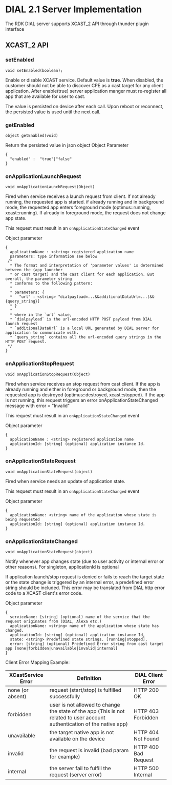 # DIAL 2.1 Server Implementation

The RDK DIAL server supports XCAST_2 API through thunder plugin interface

## XCAST_2 API

### setEnabled

```
void setEnabled(boolean);
```
Enable or disable XCAST service. Default value is __true__. When disabled, the customer should not be able to discover CPE as a cast target for any client application. After enable(true) server application manger must re-register all app that are available for user to cast.

The value is persisted on device after each call. Upon reboot or reconnect, the persisted value is used until the next call.

### getEnabled
```
object getEnabled(void)
```

Return the persisted value in json object
Object Parameter
```
{
  "enabled" :  "true"|"false"
}
```

### onApplicationLaunchRequest
```
void onApplicationLaunchRequest(Object)
```
Fired when service receives a launch request from client.  If not already running, the requested app is started. if already running and in background mode, the requested app enters foreground mode (optimus::running, xcast::running). If already in foreground mode, the request does not change app state.

This request must result in an `onApplicationStateChanged` event

Object parameter
```
{
  applicationName : <string> registered application name
  parameters: type information see below
 /*
  * The format and interpretation of 'parameter values' is determined between the (app launcher
  * or cast target) and the cast client for each application. But overall, the parameter string
  * conforms to the following pattern:
  *
  * parameters: {
  *   "url" : <string> "dialpayload=...&&additionalDataUrl=...[&&{query_string}]
  * }
  *
  * where in the `url` value,
  * `dialpayload` is the url-encoded HTTP POST payload from DIAL launch request
  * `additionalDataUrl` is a local URL generated by DIAL server for application to communicate with.
  * `query_string` contains all the url-encoded query strings in the HTTP POST request.
 */
}
```

### onApplicationStopRequest
```
void onApplicationStopRequest(Object)
```
Fired when service receives an stop request from cast client. If the app is already running and either in foreground or background mode, then the requested app is destroyed (optimus::destroyed, xcast::stopped). If the app is not running, this request triggers an error onApplicationStateChanged message with error = "Invalid"

This request must result in an `onApplicationStateChanged` event


Object parameter
```
{
  applicationName : <string> registered application name
  applicationId: [string] (optional) application instance Id.
}
```

### onApplicationStateRequest
```
void onApplicationStateRequest(object)
```
Fired when service needs an update of application state.

This request must result in an `onApplicationStateChanged` event

Object parameter
```
{
  applicationName: <string> name of the application whose state is being requested
  applicationId: [string] (optional) application instance Id.
}
```

### onApplicationStateChanged
```
void onApplicationStateRequest(object)

```
Notify whenever app changes state (due to user activity or internal error or other reasons). For singleton, applicationId is optional

If application launch/stop request is denied or fails to reach the target state or the state change is triggered by an internal error, a predefined error string should be included. This error may be translated from DIAL http error code to a XCAST client's error code.

Object parameter
```
{
  serviceName: [string] (optional) name of the service that the request originates from (DIAL, Alexa etc.)
  applicationName: <string> name of the application whose state has changed.
  applicationId: [string] (optional) application instance Id,
  state: <string> Predefined state strings. [running|stopped],
  error: [string] (optional) Predefined Error string from cast target app [none|forbidden|unavailable|invalid|internal]
}
```

Client Error Mapping Example:

|XCastService Error| Definition | DIAL Client Error|
|------------------|------------|------------------|
|none (or absent)  |request (start/stop) is fulfilled successfully|HTTP 200 OK|
|forbidden         |user is not allowed to change the state of the app (This is not related to user account authentication of the native app)|HTTP 403 Forbidden|
|unavailable       |	the target native app is not available on the device|HTTP 404 Not Found|
|invalid           |	the request is invalid (bad param for example)|	HTTP 400 Bad Request|
|internal          |	the server fail to fulfill the request (server error)|	HTTP 500 Internal|
